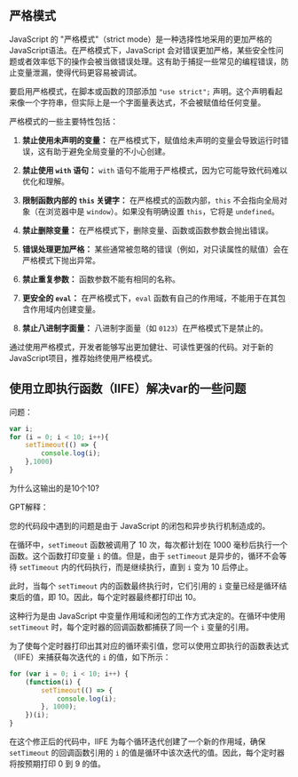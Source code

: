 ## 严格模式

JavaScript 的 "严格模式"（strict mode）是一种选择性地采用的更加严格的JavaScript语法。在严格模式下，JavaScript 会对错误更加严格，某些安全性问题或者效率低下的操作会被当做错误处理。这有助于捕捉一些常见的编程错误，防止变量泄漏，使得代码更容易被调试。

要启用严格模式，在脚本或函数的顶部添加 `"use strict";` 声明。这个声明看起来像一个字符串，但实际上是一个字面量表达式，不会被赋值给任何变量。

严格模式的一些主要特性包括：

1. **禁止使用未声明的变量：** 在严格模式下，赋值给未声明的变量会导致运行时错误，这有助于避免全局变量的不小心创建。

2. **禁止使用 `with` 语句：** `with` 语句不能用于严格模式，因为它可能导致代码难以优化和理解。

3. **限制函数内部的 `this` 关键字：** 在严格模式的函数内部，`this` 不会指向全局对象（在浏览器中是 `window`）。如果没有明确设置 `this`，它将是 `undefined`。

4. **禁止删除变量：** 在严格模式下，删除变量、函数或函数参数会抛出错误。

5. **错误处理更加严格：** 某些通常被忽略的错误（例如，对只读属性的赋值）会在严格模式下抛出异常。

6. **禁止重复参数：** 函数参数不能有相同的名称。

7. **更安全的 `eval`：** 在严格模式下，`eval` 函数有自己的作用域，不能用于在其包含作用域内创建变量。

8. **禁止八进制字面量：** 八进制字面量（如 `0123`）在严格模式下是禁止的。

通过使用严格模式，开发者能够写出更加健壮、可读性更强的代码。对于新的JavaScript项目，推荐始终使用严格模式。

## 使用立即执行函数（IIFE）解决var的一些问题

问题：

```js
var i;
for (i = 0; i < 10; i++){
    setTimeout(() => {
        console.log(i);
    },1000)
}
```

为什么这输出的是10个10?

GPT解释：

您的代码段中遇到的问题是由于 JavaScript 的闭包和异步执行机制造成的。

在循环中，`setTimeout` 函数被调用了 10 次，每次都计划在 1000 毫秒后执行一个函数。这个函数打印变量 `i` 的值。但是，由于 `setTimeout` 是异步的，循环不会等待 `setTimeout` 内的代码执行，而是继续执行，直到 `i` 变为 10 后停止。

此时，当每个 `setTimeout` 内的函数最终执行时，它们引用的 `i` 变量已经是循环结束后的值，即 10。因此，每个定时器最终都打印出 10。

这种行为是由 JavaScript 中变量作用域和闭包的工作方式决定的。在循环中使用 `setTimeout` 时，每个定时器的回调函数都捕获了同一个 `i` 变量的引用。

为了使每个定时器打印出其对应的循环索引值，您可以使用立即执行的函数表达式（IIFE）来捕获每次迭代的 `i` 的值，如下所示：

```javascript
for (var i = 0; i < 10; i++) {
    (function(i) {
        setTimeout(() => {
            console.log(i);
        }, 1000);
    })(i);
}
```

在这个修正后的代码中，IIFE 为每个循环迭代创建了一个新的作用域，确保 `setTimeout` 的回调函数引用的 `i` 的值是循环中该次迭代的值。因此，每个定时器将按预期打印 0 到 9 的值。

